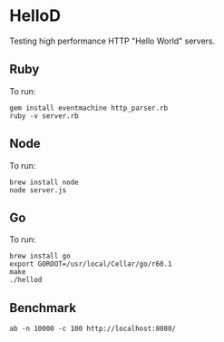HelloD
====================

Testing high performance HTTP "Hello World" servers.

Ruby
-----------

To run:

    gem install eventmachine http_parser.rb
    ruby -v server.rb

Node
-----------

To run:

    brew install node
    node server.js

Go
-----------

To run:

    brew install go
    export GOROOT=/usr/local/Cellar/go/r60.1
    make
    ./hellod

Benchmark
-----------
    ab -n 10000 -c 100 http://localhost:8080/
